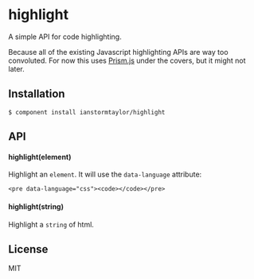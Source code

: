
# highlight

  A simple API for code highlighting.

  Because all of the existing Javascript highlighting APIs are way too convoluted. For now this uses [Prism.js](http://prismjs.com/) under the covers, but it might not later.

## Installation

    $ component install ianstormtaylor/highlight

## API

#### highlight(element)

  Highlight an `element`. It will use the `data-language` attribute:

    <pre data-language="css"><code></code></pre>

#### highlight(string)

  Highlight a `string` of html.

## License

  MIT